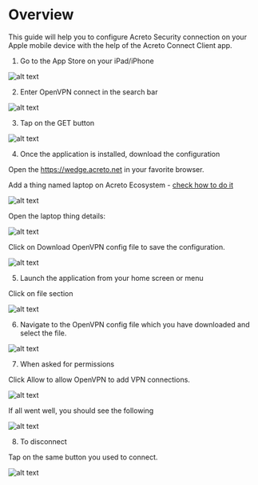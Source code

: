 # Overview
This guide will help you to configure Acreto Security connection on your Apple mobile device with the help of the Acreto Connect Client app.

1. Go to the App Store on your iPad/iPhone

![alt text](https://github.com/jasminppiri/AcretoConnectInstallation/blob/main/IMG_2386.PNG?raw=true)

2. Enter OpenVPN connect in the search bar

![alt text](https://kb.acreto.net/how-to/connect/acreto-connect/img/openvpn-config-ios_02.jpg?raw=true)

3. Tap on the GET button

![alt text](https://kb.acreto.net/how-to/connect/acreto-connect/img/openvpn-config-ios_03.jpg?raw=true)

4. Once the application is installed, download the configuration

Open the https://wedge.acreto.net in your favorite browser.

Add a thing named laptop on Acreto Ecosystem - [check how to do it](https://kb.acreto.net/how-to/quickstart/connect-first-thing/#add-thing-to-acreto-wedge)

![alt text](https://kb.acreto.net/how-to/connect/acreto-connect/img/openvpn-config-ios_04.jpg?raw=true)

Open the laptop thing details:

![alt text](https://kb.acreto.net/how-to/connect/acreto-connect/img/openvpn-config-ios_05.jpg?raw=true)

Click on Download OpenVPN config file to save the configuration.

![alt text](https://kb.acreto.net/how-to/connect/acreto-connect/img/openvpn-config-ios_06.jpg?raw=true)

5. Launch the application from your home screen or menu

Click on file section

![alt text](https://github.com/jasminppiri/AcretoConnectInstallation/blob/main/IMG_2387.PNG?raw=true)

6. Navigate to the OpenVPN config file which you have downloaded and select the file.

![alt text](https://github.com/jasminppiri/AcretoConnectInstallation/blob/main/IMG_2388.PNG?raw=true)

7. When asked for permissions

Click Allow to allow OpenVPN to add VPN connections.

![alt text](https://github.com/jasminppiri/AcretoConnectInstallation/blob/main/IMG_2390.PNG?raw=true)

If all went well, you should see the following

![alt text](https://github.com/jasminppiri/AcretoConnectInstallation/blob/main/IMG_2391.PNG?raw=true)

8. To disconnect

Tap on the same button you used to connect.

![alt text](https://github.com/jasminppiri/AcretoConnectInstallation/blob/main/IMG_2392.PNG?raw=true)
